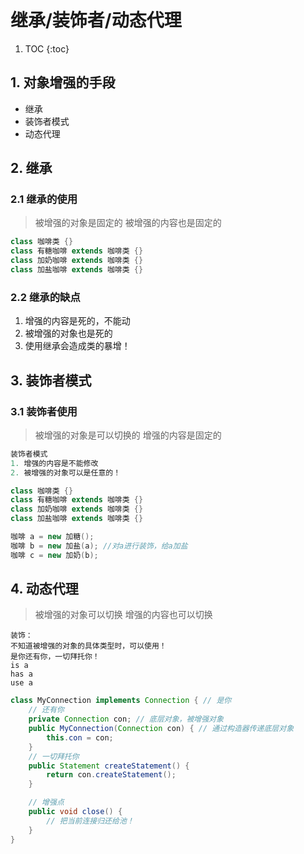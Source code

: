 # 继承/装饰者/动态代理

1. TOC
{:toc}

## 1. 对象增强的手段
 * 继承
 * 装饰者模式
 * 动态代理
## 2. 继承

### 2.1 继承的使用
  > 被增强的对象是固定的
  > 被增强的内容也是固定的
```java
class 咖啡类 {}
class 有糖咖啡 extends 咖啡类 {}
class 加奶咖啡 extends 咖啡类 {}
class 加盐咖啡 extends 咖啡类 {}
```

### 2.2 继承的缺点

1. 增强的内容是死的，不能动
2. 被增强的对象也是死的
3. 使用继承会造成类的暴增！

## 3. 装饰者模式

### 3.1 装饰者使用

  > 被增强的对象是可以切换的
  > 增强的内容是固定的

```java
装饰者模式
1. 增强的内容是不能修改
2. 被增强的对象可以是任意的！

class 咖啡类 {}
class 有糖咖啡 extends 咖啡类 {}
class 加奶咖啡 extends 咖啡类 {}
class 加盐咖啡 extends 咖啡类 {}

咖啡 a = new 加糖();
咖啡 b = new 加盐(a); //对a进行装饰，给a加盐
咖啡 c = new 加奶(b);
```

## 4. 动态代理

  > 被增强的对象可以切换
  > 增强的内容也可以切换

```
装饰：
不知道被增强的对象的具体类型时，可以使用！
是你还有你，一切拜托你！
is a
has a
use a
```

```java
class MyConnection implements Connection { // 是你
	// 还有你
	private Connection con; // 底层对象，被增强对象
	public MyConnection(Connection con) { // 通过构造器传递底层对象
		this.con = con;
	}
	// 一切拜托你
	public Statement createStatement() {
		return con.createStatement();
	}

	// 增强点
	public void close() {
		// 把当前连接归还给池！
	}
}
```
